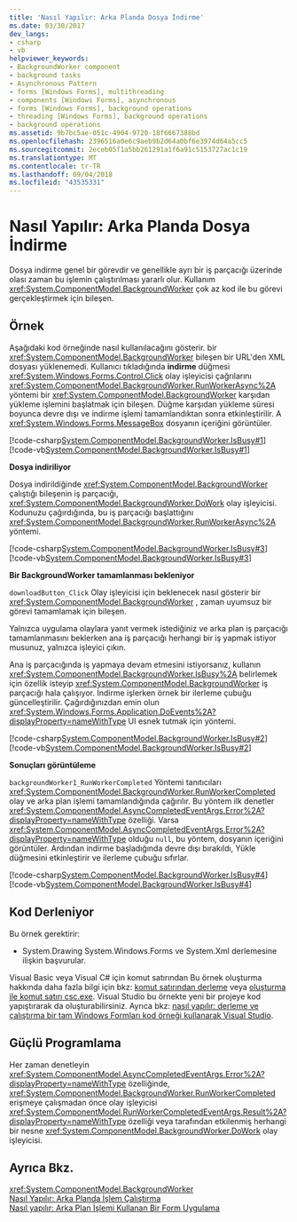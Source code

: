 ```yaml
---
title: 'Nasıl Yapılır: Arka Planda Dosya İndirme'
ms.date: 03/30/2017
dev_langs:
- csharp
- vb
helpviewer_keywords:
- BackgroundWorker component
- background tasks
- Asynchronous Pattern
- forms [Windows Forms], multithreading
- components [Windows Forms], asynchronous
- forms [Windows Forms], background operations
- threading [Windows Forms], background operations
- background operations
ms.assetid: 9b7bc5ae-051c-4904-9720-18f6667388bd
ms.openlocfilehash: 2396516a0e6c9aeb9b2d64a0bf6e3974d64a5cc5
ms.sourcegitcommit: 2eceb05f1a5bb261291a1f6a91c5153727ac1c19
ms.translationtype: MT
ms.contentlocale: tr-TR
ms.lasthandoff: 09/04/2018
ms.locfileid: "43535331"
---
```

# <a name="how-to-download-a-file-in-the-background"></a>Nasıl Yapılır: Arka Planda Dosya İndirme
Dosya indirme genel bir görevdir ve genellikle ayrı bir iş parçacığı üzerinde olası zaman bu işlemin çalıştırılması yararlı olur. Kullanım <xref:System.ComponentModel.BackgroundWorker> çok az kod ile bu görevi gerçekleştirmek için bileşen.  
  
## <a name="example"></a>Örnek  
 Aşağıdaki kod örneğinde nasıl kullanılacağını gösterir. bir <xref:System.ComponentModel.BackgroundWorker> bileşen bir URL'den XML dosyası yüklenemedi. Kullanıcı tıkladığında **indirme** düğmesi <xref:System.Windows.Forms.Control.Click> olay işleyicisi çağrılarını <xref:System.ComponentModel.BackgroundWorker.RunWorkerAsync%2A> yöntemi bir <xref:System.ComponentModel.BackgroundWorker> karşıdan yükleme işlemini başlatmak için bileşen. Düğme karşıdan yükleme süresi boyunca devre dışı ve indirme işlemi tamamlandıktan sonra etkinleştirilir. A <xref:System.Windows.Forms.MessageBox> dosyanın içeriğini görüntüler.  
  
 [!code-csharp[System.ComponentModel.BackgroundWorker.IsBusy#1](../../../../samples/snippets/csharp/VS_Snippets_Winforms/System.ComponentModel.BackgroundWorker.IsBusy/CS/Form1.cs#1)]
 [!code-vb[System.ComponentModel.BackgroundWorker.IsBusy#1](../../../../samples/snippets/visualbasic/VS_Snippets_Winforms/System.ComponentModel.BackgroundWorker.IsBusy/VB/Form1.vb#1)]  
  
 **Dosya indiriliyor**  
  
 Dosya indirildiğinde <xref:System.ComponentModel.BackgroundWorker> çalıştığı bileşenin iş parçacığı, <xref:System.ComponentModel.BackgroundWorker.DoWork> olay işleyicisi. Kodunuzu çağırdığında, bu iş parçacığı başlattığını <xref:System.ComponentModel.BackgroundWorker.RunWorkerAsync%2A> yöntemi.  
  
 [!code-csharp[System.ComponentModel.BackgroundWorker.IsBusy#3](../../../../samples/snippets/csharp/VS_Snippets_Winforms/System.ComponentModel.BackgroundWorker.IsBusy/CS/Form1.cs#3)]
 [!code-vb[System.ComponentModel.BackgroundWorker.IsBusy#3](../../../../samples/snippets/visualbasic/VS_Snippets_Winforms/System.ComponentModel.BackgroundWorker.IsBusy/VB/Form1.vb#3)]  
  
 **Bir BackgroundWorker tamamlanması bekleniyor**  
  
 `downloadButton_Click` Olay işleyicisi için beklenecek nasıl gösterir bir <xref:System.ComponentModel.BackgroundWorker> , zaman uyumsuz bir görevi tamamlamak için bileşen.  
  
 Yalnızca uygulama olaylara yanıt vermek istediğiniz ve arka plan iş parçacığı tamamlanmasını beklerken ana iş parçacığı herhangi bir iş yapmak istiyor musunuz, yalnızca işleyici çıkın.  
  
 Ana iş parçacığında iş yapmaya devam etmesini istiyorsanız, kullanın <xref:System.ComponentModel.BackgroundWorker.IsBusy%2A> belirlemek için özellik isteyip <xref:System.ComponentModel.BackgroundWorker> iş parçacığı hala çalışıyor. İndirme işlerken örnek bir ilerleme çubuğu güncelleştirilir. Çağırdığınızdan emin olun <xref:System.Windows.Forms.Application.DoEvents%2A?displayProperty=nameWithType> UI esnek tutmak için yöntemi.  
  
 [!code-csharp[System.ComponentModel.BackgroundWorker.IsBusy#2](../../../../samples/snippets/csharp/VS_Snippets_Winforms/System.ComponentModel.BackgroundWorker.IsBusy/CS/Form1.cs#2)]
 [!code-vb[System.ComponentModel.BackgroundWorker.IsBusy#2](../../../../samples/snippets/visualbasic/VS_Snippets_Winforms/System.ComponentModel.BackgroundWorker.IsBusy/VB/Form1.vb#2)]  
  
 **Sonuçları görüntüleme**  
  
 `backgroundWorker1_RunWorkerCompleted` Yöntemi tanıtıcıları <xref:System.ComponentModel.BackgroundWorker.RunWorkerCompleted> olay ve arka plan işlemi tamamlandığında çağırılır. Bu yöntem ilk denetler <xref:System.ComponentModel.AsyncCompletedEventArgs.Error%2A?displayProperty=nameWithType> özelliği. Varsa <xref:System.ComponentModel.AsyncCompletedEventArgs.Error%2A?displayProperty=nameWithType> olduğu `null`, bu yöntem, dosyanın içeriğini görüntüler. Ardından indirme başladığında devre dışı bırakıldı, Yükle düğmesini etkinleştirir ve ilerleme çubuğu sıfırlar.  
  
 [!code-csharp[System.ComponentModel.BackgroundWorker.IsBusy#4](../../../../samples/snippets/csharp/VS_Snippets_Winforms/System.ComponentModel.BackgroundWorker.IsBusy/CS/Form1.cs#4)]
 [!code-vb[System.ComponentModel.BackgroundWorker.IsBusy#4](../../../../samples/snippets/visualbasic/VS_Snippets_Winforms/System.ComponentModel.BackgroundWorker.IsBusy/VB/Form1.vb#4)]  
  
## <a name="compiling-the-code"></a>Kod Derleniyor  
 Bu örnek gerektirir:  
  
-   System.Drawing System.Windows.Forms ve System.Xml derlemesine ilişkin başvurular.  
  
 Visual Basic veya Visual C# için komut satırından Bu örnek oluşturma hakkında daha fazla bilgi için bkz: [komut satırından derleme](~/docs/visual-basic/reference/command-line-compiler/building-from-the-command-line.md) veya [oluşturma ile komut satırı csc.exe](~/docs/csharp/language-reference/compiler-options/command-line-building-with-csc-exe.md). Visual Studio bu örnekte yeni bir projeye kod yapıştırarak da oluşturabilirsiniz.  Ayrıca bkz: [nasıl yapılır: derleme ve çalıştırma bir tam Windows Formları kod örneği kullanarak Visual Studio](https://msdn.microsoft.com/library/Bb129228\(v=vs.110\)).  
  
## <a name="robust-programming"></a>Güçlü Programlama  
 Her zaman denetleyin <xref:System.ComponentModel.AsyncCompletedEventArgs.Error%2A?displayProperty=nameWithType> özelliğinde, <xref:System.ComponentModel.BackgroundWorker.RunWorkerCompleted> erişmeye çalışmadan önce olay işleyicisi <xref:System.ComponentModel.RunWorkerCompletedEventArgs.Result%2A?displayProperty=nameWithType> özelliği veya tarafından etkilenmiş herhangi bir nesne <xref:System.ComponentModel.BackgroundWorker.DoWork> olay işleyicisi.  
  
## <a name="see-also"></a>Ayrıca Bkz.  
 <xref:System.ComponentModel.BackgroundWorker>  
 [Nasıl Yapılır: Arka Planda İşlem Çalıştırma](../../../../docs/framework/winforms/controls/how-to-run-an-operation-in-the-background.md)  
 [Nasıl yapılır: Arka Plan İşlemi Kullanan Bir Form Uygulama](../../../../docs/framework/winforms/controls/how-to-implement-a-form-that-uses-a-background-operation.md)
